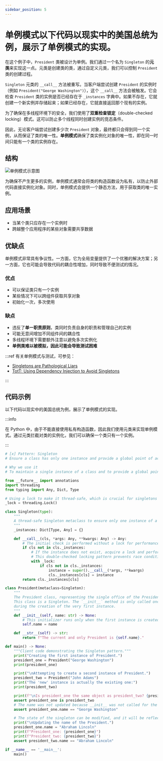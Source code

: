 ```yaml
---
sidebar_position: 5
---
```


# 单例模式以下代码以现实中的美国总统为例，展示了单例模式的实现。

在这个例子中，`President` 类被设计为单例。我们通过一个名为 `Singleton` 的**元类**来实现这一点。元类是创建类的类，通过自定义元类，我们可以控制 `President` 类的创建过程。

`Singleton` 元类的 `__call__` 方法被重写。当客户端尝试创建 `President` 的实例时（例如 `President("George Washington")`），这个 `__call__` 方法会被触发。它会检查 `President` 类的实例是否已经存在于 `_instances` 字典中。如果不存在，它就创建一个新实例并存储起来；如果已经存在，它就直接返回那个现有的实例。

为了确保在多线程环境下的安全，我们使用了**双重检查锁定**（double-checked locking）模式。这可以防止多个线程同时创建实例的竞态条件。

因此，无论客户端尝试创建多少次 `President` 对象，最终都只会得到同一个实例，从而保证了类的唯一性。**单例模式**确保了类实例化对象的唯一性，即在同一时间只能有一个类的实例存在。

## 结构

![单例模式示意图](https://refactoringguru.cn/images/patterns/diagrams/singleton/structure-zh.png?id=207b153c1abb131ee4eb37dee6097e60)

为确保不产生更多的实例，单例模式通常会将类的构造函数设为私有，以防止外部代码直接实例化对象。同时，单例模式会提供一个静态方法，用于获取类的唯一实例。

## 应用场景

- 当某个类只应存在一个实例时
- 跨越整个应用程序的某些对象需要共享数据

## 优缺点
单例模式非常具有争议性。一方面，它为全局变量提供了一个优雅的解决方案；另一方面，它也可能会导致代码的耦合性增加，同时导致不便测试的情况。

### 优点
- 可以保证类只有一个实例
- 某些情况下可以跨组件获取共享对象
- 初始化一次，多次使用

### 缺点
- 违反了**单一职责原则**，类同时负责自身的职责和管理自己的实例
- 可能无意间增加不同组件间的耦合性
- 多线程环境下需要额外注意以避免多次实例化
- **单例类难以被模拟，因此可能会导致测试困难**

:::ref
有关单例模式与测试，可参见：
- [Singletons are Pathological Liars](https://testing.googleblog.com/2008/08/by-miko-hevery-so-you-join-new-project.html)
- [TotT: Using Dependency Injection to Avoid Singletons](https://testing.googleblog.com/2008/05/tott-using-dependancy-injection-to.html)

:::

## 代码示例
以下代码以现实中的美国总统为例，展示了单例模式的实现。

:::info

在 Python 中，由于不能直接使用私有构造函数，因此我们使用元类来实现单例模式。通过元类拦截对类的实例化，我们可以确保一个类只有一个实例。

:::

```python livecodes console=full
# [x] Pattern: Singleton
# Ensure a class has only one instance and provide a global point of access to it

# Why we use it
# To maintain a single instance of a class and to provide a global point of access to that instance

from __future__ import annotations
import threading
from typing import Any, Dict, Type

# Using a lock to make it thread-safe, which is crucial for singletons in multi-threaded apps.
_lock = threading.Lock()

class Singleton(type):
    """
    A thread-safe Singleton metaclass to ensure only one instance of a class is created.
    """
    _instances: Dict[Type, Any] = {}

    def __call__(cls, *args: Any, **kwargs: Any) -> Any:
        # The initial check is performed without a lock for performance.
        if cls not in cls._instances:
            # If the instance does not exist, acquire a lock and perform a double-check.
            # This double-checked locking pattern prevents race conditions during the first instantiation.
            with _lock:
                if cls not in cls._instances:
                    instance = super().__call__(*args, **kwargs)
                    cls._instances[cls] = instance
        return cls._instances[cls]

class President(metaclass=Singleton):
    """
    The President class, representing the single office of the President.
    This class is a Singleton. The `__init__` method is only called once
    during the creation of the very first instance.
    """
    def __init__(self, name: str) -> None:
        # This initializer runs only when the first instance is created.
        self.name = name

    def __str__(self) -> str:
        return f"The current and only President is {self.name}."

def main() -> None:
    """Client code demonstrating the Singleton pattern."""
    print("Creating the first instance of President.")
    president_one = President("George Washington")
    print(president_one)

    print("\nAttempting to create a second instance of President.")
    president_two = President("John Adams")
    print("The 'new' instance is actually the existing one:")
    print(president_two)

    print(f"\nIs president_one the same object as president_two? {president_one is president_two}")
    assert president_one is president_two
    # The name was not updated because __init__ was not called for the second time.
    assert president_one.name == "George Washington"

    # The state of the singleton can be modified, and it will be reflected everywhere.
    print("\nUpdating the name of the President.")
    president_one.name = "Abraham Lincoln"
    print(f"President_one: {president_one}")
    print(f"President_two: {president_two}")
    assert president_two.name == "Abraham Lincoln"

if __name__ == '__main__':
    main()
```